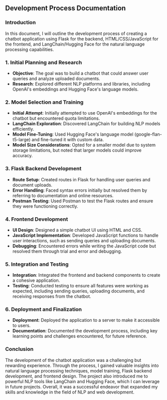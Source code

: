 ## Development Process Documentation

### Introduction

In this document, I will outline the development process of creating a chatbot application using Flask for the backend, HTML/CSS/JavaScript for the frontend, and LangChain/Hugging Face for the natural language processing capabilities.

### 1. Initial Planning and Research

- **Objective**: The goal was to build a chatbot that could answer user queries and analyze uploaded documents.
- **Research**: Explored different NLP platforms and libraries, including OpenAI's embeddings and Hugging Face's language models.

### 2. Model Selection and Training

- **Initial Attempt**: Initially attempted to use OpenAI's embeddings for the chatbot but encountered quota limitations.
- **LangChain Exploration**: Discovered LangChain for building NLP models efficiently.
- **Model Fine-Tuning**: Used Hugging Face's language model (google-flan-t5-large) and fine-tuned it with custom data.
- **Model Size Considerations**: Opted for a smaller model due to system storage limitations, but noted that larger models could improve accuracy.

### 3. Flask Backend Development

- **Route Setup**: Created routes in Flask for handling user queries and document uploads.
- **Error Handling**: Faced syntax errors initially but resolved them by referring to documentation and online resources.
- **Postman Testing**: Used Postman to test the Flask routes and ensure they were functioning correctly.

### 4. Frontend Development

- **UI Design**: Designed a simple chatbot UI using HTML and CSS.
- **JavaScript Implementation**: Developed JavaScript functions to handle user interactions, such as sending queries and uploading documents.
- **Debugging**: Encountered errors while writing the JavaScript code but resolved them through trial and error and debugging.

### 5. Integration and Testing

- **Integration**: Integrated the frontend and backend components to create a cohesive application.
- **Testing**: Conducted testing to ensure all features were working as expected, including sending queries, uploading documents, and receiving responses from the chatbot.

### 6. Deployment and Finalization

- **Deployment**: Deployed the application to a server to make it accessible to users.
- **Documentation**: Documented the development process, including key learning points and challenges encountered, for future reference.

### Conclusion

The development of the chatbot application was a challenging but rewarding experience. Through the process, I gained valuable insights into natural language processing techniques, model training, Flask backend development, and frontend design. The project also introduced me to powerful NLP tools like LangChain and Hugging Face, which I can leverage in future projects. Overall, it was a successful endeavor that expanded my skills and knowledge in the field of NLP and web development.

